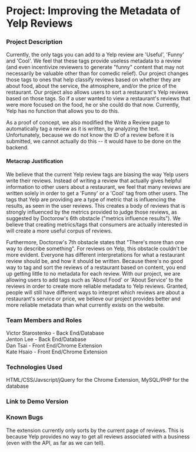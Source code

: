 <h1>Project: Improving the Metadata of Yelp Reviews</h1>

<h3>Project Description</h3>
<p>Currently, the only tags you can add to a Yelp review are 'Useful', 'Funny' and 'Cool'. We feel that these tags provide useless metadata to a review (and even incentivize reviewers to generate "funny" content that may not necessarily be valuable other than for comedic relief). Our project changes those tags to ones that help classify reviews based on whether they are about food, about the service, the atmosphere, and/or the price of the restaurant. Our project also allows users to sort a restaurant's Yelp reviews based on those tags. So if a user wanted to view a restaurant's reviews that were more focused on the food, he or she could do that now. Currently, Yelp has no function that allows you to do this.
<p>As a proof of concept, we also modified the Write a Review page to automatically tag a review as it is written, by analyzing the text. Unfortunately, because we do not know the ID of a review before it is submitted, we cannot actually do this -- it would have to be done on the backend.</p>

<h4>Metacrap Justification</h4><p>We believe that the current Yelp review tags are biasing the way Yelp users write their reviews. Instead of writing a review that actually gives helpful information to other users about a restaurant, we feel that many reviews are written solely in order to get a 'Funny' or a 'Cool' tag from other users. The tags that Yelp are providing are a type of metric that is influencing the results, as seen in the user reviews. This creates a body of reviews that is strongly influenced by the metrics provided to judge those reviews, as suggested by Doctorow's 6th obstacle ("metrics influence results"). We believe that creating metrics/tags that consumers are actually interested in will create a more useful corpus of reviews.</p>

<p>Furthermore, Doctorow's 7th obstacle states that "There's more than one way to describe something". For reviews on Yelp, this obstacle couldn't be more evident. Everyone has different interpretations for what a restaurant review should be, and how it should be written. Because there's no good way to tag and sort the reviews of a restaurant based on content, you end up getting little to no metadata for each review. With our project, we are allowing users to add tags such as 'About Food' or 'About Service' to the reviews in order to create more reliable metadata to Yelp reviews. Granted, people will still have different ways to interpret which reviews are about a restaurant's service or price, we believe our project provides better and more reliable metadata than what currently exists on the website.</p>

<h3>Team Members and Roles</h3>
<p>Victor Starostenko - Back End/Database<br/>
Jenton Lee - Back End/Database<br />
Dan Tsai - Front End/Chrome Extension<br />
Kate Hsaio - Front End/Chrome Extension</p>

<h3>Technologies Used</h3>
<p>HTML/CSS/Javscript/jQuery for the Chrome Extension, MySQL/PHP for the database</p>

<h3>Link to Demo Version</h3>
<p></p>

<h3>Known Bugs</h3>
<p>The extension currently only sorts by the current page of reviews. This is because Yelp provides no way to get all reviews associated with a business (even with the API, as far as we can tell).</p> 